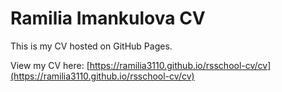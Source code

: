 # Ramilia Imankulova CV

This is my CV hosted on GitHub Pages.

View my CV here: [https://ramilia3110.github.io/rsschool-cv/cv](https://ramilia3110.github.io/rsschool-cv/cv)
